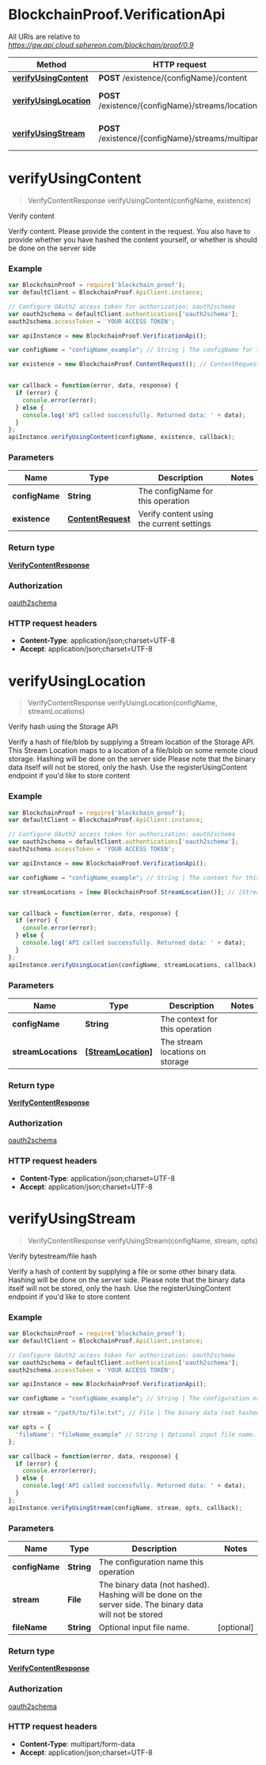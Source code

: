 # BlockchainProof.VerificationApi

All URIs are relative to *https://gw.api.cloud.sphereon.com/blockchain/proof/0.9*

Method | HTTP request | Description
------------- | ------------- | -------------
[**verifyUsingContent**](VerificationApi.md#verifyUsingContent) | **POST** /existence/{configName}/content | Verify content
[**verifyUsingLocation**](VerificationApi.md#verifyUsingLocation) | **POST** /existence/{configName}/streams/location | Verify hash using the Storage API
[**verifyUsingStream**](VerificationApi.md#verifyUsingStream) | **POST** /existence/{configName}/streams/multipart | Verify bytestream/file hash


<a name="verifyUsingContent"></a>
# **verifyUsingContent**
> VerifyContentResponse verifyUsingContent(configName, existence)

Verify content

Verify content. Please provide the content in the request. You also have to provide whether you have hashed the content yourself, or whether is should be done on the server side

### Example
```javascript
var BlockchainProof = require('blockchain_proof');
var defaultClient = BlockchainProof.ApiClient.instance;

// Configure OAuth2 access token for authorization: oauth2schema
var oauth2schema = defaultClient.authentications['oauth2schema'];
oauth2schema.accessToken = 'YOUR ACCESS TOKEN';

var apiInstance = new BlockchainProof.VerificationApi();

var configName = "configName_example"; // String | The configName for this operation

var existence = new BlockchainProof.ContentRequest(); // ContentRequest | Verify content using the current settings


var callback = function(error, data, response) {
  if (error) {
    console.error(error);
  } else {
    console.log('API called successfully. Returned data: ' + data);
  }
};
apiInstance.verifyUsingContent(configName, existence, callback);
```

### Parameters

Name | Type | Description  | Notes
------------- | ------------- | ------------- | -------------
 **configName** | **String**| The configName for this operation | 
 **existence** | [**ContentRequest**](ContentRequest.md)| Verify content using the current settings | 

### Return type

[**VerifyContentResponse**](VerifyContentResponse.md)

### Authorization

[oauth2schema](../README.md#oauth2schema)

### HTTP request headers

 - **Content-Type**: application/json;charset=UTF-8
 - **Accept**: application/json;charset=UTF-8

<a name="verifyUsingLocation"></a>
# **verifyUsingLocation**
> VerifyContentResponse verifyUsingLocation(configName, streamLocations)

Verify hash using the Storage API

Verify a hash of file/blob by supplying a Stream location of the Storage API. This Stream Location maps to a location of a file/blob on some remote cloud storage. Hashing will be done on the server side Please note that the binary data itself will not be stored, only the hash. Use the registerUsingContent endpoint if you&#39;d like to store content

### Example
```javascript
var BlockchainProof = require('blockchain_proof');
var defaultClient = BlockchainProof.ApiClient.instance;

// Configure OAuth2 access token for authorization: oauth2schema
var oauth2schema = defaultClient.authentications['oauth2schema'];
oauth2schema.accessToken = 'YOUR ACCESS TOKEN';

var apiInstance = new BlockchainProof.VerificationApi();

var configName = "configName_example"; // String | The context for this operation

var streamLocations = [new BlockchainProof.StreamLocation()]; // [StreamLocation] | The stream locations on storage


var callback = function(error, data, response) {
  if (error) {
    console.error(error);
  } else {
    console.log('API called successfully. Returned data: ' + data);
  }
};
apiInstance.verifyUsingLocation(configName, streamLocations, callback);
```

### Parameters

Name | Type | Description  | Notes
------------- | ------------- | ------------- | -------------
 **configName** | **String**| The context for this operation | 
 **streamLocations** | [**[StreamLocation]**](StreamLocation.md)| The stream locations on storage | 

### Return type

[**VerifyContentResponse**](VerifyContentResponse.md)

### Authorization

[oauth2schema](../README.md#oauth2schema)

### HTTP request headers

 - **Content-Type**: application/json;charset=UTF-8
 - **Accept**: application/json;charset=UTF-8

<a name="verifyUsingStream"></a>
# **verifyUsingStream**
> VerifyContentResponse verifyUsingStream(configName, stream, opts)

Verify bytestream/file hash

Verify a hash of content by supplying a file or some other binary data. Hashing will be done on the server side. Please note that the binary data itself will not be stored, only the hash. Use the registerUsingContent endpoint if you&#39;d like to store content

### Example
```javascript
var BlockchainProof = require('blockchain_proof');
var defaultClient = BlockchainProof.ApiClient.instance;

// Configure OAuth2 access token for authorization: oauth2schema
var oauth2schema = defaultClient.authentications['oauth2schema'];
oauth2schema.accessToken = 'YOUR ACCESS TOKEN';

var apiInstance = new BlockchainProof.VerificationApi();

var configName = "configName_example"; // String | The configuration name this operation

var stream = "/path/to/file.txt"; // File | The binary data (not hashed). Hashing will be done on the server side. The binary data will not be stored

var opts = { 
  'fileName': "fileName_example" // String | Optional input file name.
};

var callback = function(error, data, response) {
  if (error) {
    console.error(error);
  } else {
    console.log('API called successfully. Returned data: ' + data);
  }
};
apiInstance.verifyUsingStream(configName, stream, opts, callback);
```

### Parameters

Name | Type | Description  | Notes
------------- | ------------- | ------------- | -------------
 **configName** | **String**| The configuration name this operation | 
 **stream** | **File**| The binary data (not hashed). Hashing will be done on the server side. The binary data will not be stored | 
 **fileName** | **String**| Optional input file name. | [optional] 

### Return type

[**VerifyContentResponse**](VerifyContentResponse.md)

### Authorization

[oauth2schema](../README.md#oauth2schema)

### HTTP request headers

 - **Content-Type**: multipart/form-data
 - **Accept**: application/json;charset=UTF-8


